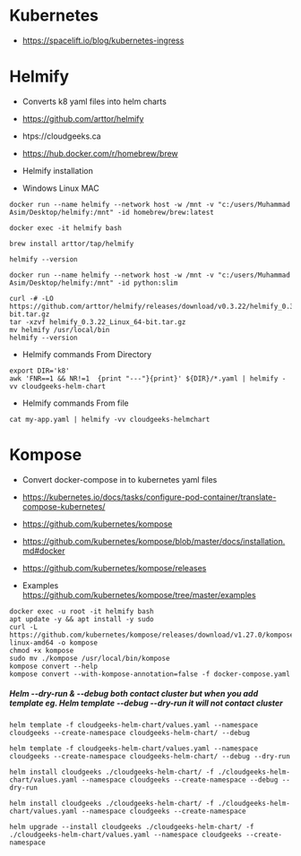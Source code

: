 # Kubernetes

- https://spacelift.io/blog/kubernetes-ingress


# Helmify

- Converts k8 yaml files into helm charts

- https://github.com/arttor/helmify

- htps://cloudgeeks.ca

- https://hub.docker.com/r/homebrew/brew


- Helmify installation

- Windows Linux MAC

```helmify
docker run --name helmify --network host -w /mnt -v "c:/users/Muhammad Asim/Desktop/helmify:/mnt" -id homebrew/brew:latest

docker exec -it helmify bash

brew install arttor/tap/helmify

helmify --version
```

```helmify-python
docker run --name helmify --network host -w /mnt -v "c:/users/Muhammad Asim/Desktop/helmify:/mnt" -id python:slim

curl -# -LO https://github.com/arttor/helmify/releases/download/v0.3.22/helmify_0.3.22_Linux_64-bit.tar.gz
tar -xzvf helmify_0.3.22_Linux_64-bit.tar.gz
mv helmify /usr/local/bin
helmify --version
```

- Helmify commands From Directory
```helmify
export DIR='k8'
awk 'FNR==1 && NR!=1  {print "---"}{print}' ${DIR}/*.yaml | helmify -vv cloudgeeks-helm-chart 
```

- Helmify commands From file
```helmify
cat my-app.yaml | helmify -vv cloudgeeks-helmchart
```

# Kompose

- Convert docker-compose in to kubernetes yaml files

- https://kubernetes.io/docs/tasks/configure-pod-container/translate-compose-kubernetes/

- https://github.com/kubernetes/kompose

- https://github.com/kubernetes/kompose/blob/master/docs/installation.md#docker

- https://github.com/kubernetes/kompose/releases

- Examples https://github.com/kubernetes/kompose/tree/master/examples

```kompose
docker exec -u root -it helmify bash
apt update -y && apt install -y sudo
curl -L https://github.com/kubernetes/kompose/releases/download/v1.27.0/kompose-linux-amd64 -o kompose
chmod +x kompose
sudo mv ./kompose /usr/local/bin/kompose
kompose convert --help
kompose convert --with-kompose-annotation=false -f docker-compose.yaml
```

##### Helm --dry-run & --debug both contact cluster but when you add template eg. Helm template --debug --dry-run it will not contact cluster
```helm
helm template -f cloudgeeks-helm-chart/values.yaml --namespace cloudgeeks --create-namespace cloudgeeks-helm-chart/ --debug

helm template -f cloudgeeks-helm-chart/values.yaml --namespace cloudgeeks --create-namespace cloudgeeks-helm-chart/ --debug --dry-run

helm install cloudgeeks ./cloudgeeks-helm-chart/ -f ./cloudgeeks-helm-chart/values.yaml --namespace cloudgeeks --create-namespace --debug --dry-run

helm install cloudgeeks ./cloudgeeks-helm-chart/ -f ./cloudgeeks-helm-chart/values.yaml --namespace cloudgeeks --create-namespace

helm upgrade --install cloudgeeks ./cloudgeeks-helm-chart/ -f ./cloudgeeks-helm-chart/values.yaml --namespace cloudgeeks --create-namespace

```
